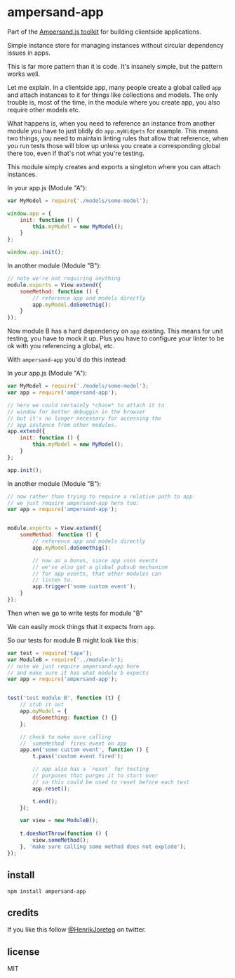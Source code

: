 # ampersand-app

<!-- starthide -->
Part of the [Ampersand.js toolkit](http://ampersandjs.com) for building clientside applications.
<!-- endhide -->

Simple instance store for managing instances without circular dependency issues in apps.

This is far more pattern than it is code. It's insanely simple, but the pattern works well. 

Let me explain. In a clientside app, many people create a global called `app` and attach instances to it for things like collections and models. The only trouble is, most of the time, in the module where you create app, you also require other models etc. 

What happens is, when you need to reference an instance from another module you have to just blidly do `app.myWidgets` for example. This means two things, you need to maintain linting rules that allow that reference, when you run tests those will blow up unless you create a corresponding global there too, even if that's not what you're testing.

This module simply creates and exports a singleton where you can attach instances. 

In your app.js (Module "A"):

```js
var MyModel = require('./models/some-model');

window.app = {
    init: function () {
        this.myModel = new MyModel();
    }
};

window.app.init();
```

In another module (Module "B"):

```js
// note we're not requiring anything
module.exports = View.extend({
    someMethod: function () {
        // reference app and models directly
        app.myModel.doSomethig():
    }
});
```

Now module B has a hard dependency on `app` existing. This means for unit testing, you have to mock it up. Plus you have to configure your linter to be ok with you referencing a global, etc.

With `ampersand-app` you'd do this instead:

In your app.js (Module "A"):

```js
var MyModel = require('./models/some-model');
var app = require('ampersand-app');

// here we could certainly *chose* to attach it to
// window for better debuggin in the browser 
// but it's no longer necessary for accessing the 
// app instance from other modules.
app.extend({
    init: function () {
        this.myModel = new MyModel();
    }
};

app.init();
```

In another module (Module "B"):

```js
// now rather than trying to require a relative path to app
// we just require ampersand-app here too:
var app = require('ampersand-app');


module.exports = View.extend({
    someMethod: function () {
        // reference app and models directly
        app.myModel.doSomethig():

        // now as a bonus, since app uses events
        // we've also got a global pubsub mechanism
        // for app events, that other modules can 
        // listen to.
        app.trigger('some custom event');
    }
});
```

Then when we go to write tests for module "B"

We can easily mock things that it expects from `app`. 

So our tests for module B might look like this:

```js
var test = require('tape');
var ModuleB = require('../module-b');
// note we just require ampersand-app here
// and make sure it has what module b expects
var app = require('ampersand-app');


test('test module B', function (t) {
    // stub it out
    app.myModel = {
        doSomething: function () {}
    };

    // check to make sure calling 
    // `someMethod` fires event on app
    app.on('some custom event', function () {
        t.pass('custom event fired');

        // app also has a `reset` for testing
        // purposes that purges it to start over
        // so this could be used to reset before each test
        app.reset();

        t.end();
    });

    var view = new ModuleB();
    
    t.doesNotThrow(function () {
        view.someMethod();
    }, 'make sure calling some method does not explode');
});
```


## install

```
npm install ampersand-app
```

## credits

If you like this follow [@HenrikJoreteg](http://twitter.com/henrikjoreteg) on twitter.

## license

MIT

